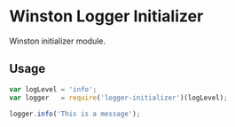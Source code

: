 # Winston Logger Initializer

Winston initializer module.

## Usage

```javascript
var logLevel = 'info';
var logger   = require('logger-initializer')(logLevel);

logger.info('This is a message');
```
